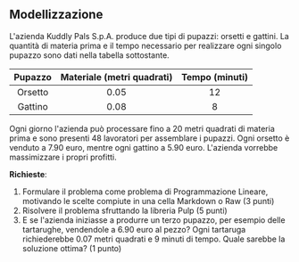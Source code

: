 ## Modellizzazione ##

L'azienda Kuddly Pals S.p.A. produce due tipi di pupazzi: orsetti e gattini. La quantità di materia prima e il tempo necessario per realizzare ogni singolo pupazzo sono dati nella tabella sottostante.

| Pupazzo | Materiale (metri quadrati) | Tempo (minuti) |
|:-------:|:--------------:|:--------------:|
| Orsetto |      0.05      |       12       |
| Gattino |      0.08      |        8       |

Ogni giorno l'azienda può processare fino a 20 metri quadrati di materia prima e sono presenti 48 lavoratori per assemblare i pupazzi. Ogni orsetto è venduto a 7.90 euro, mentre ogni gattino a 5.90 euro.
L'azienda vorrebbe massimizzare i propri profitti.

__Richieste__:
1. Formulare il problema come problema di Programmazione Lineare, motivando le scelte compiute in una cella Markdown o Raw (3 punti)
2. Risolvere il problema sfruttando la libreria Pulp (5 punti)
3. E se l'azienda iniziasse a produrre un terzo pupazzo, per esempio delle tartarughe, vendendole a 6.90 euro al pezzo? Ogni tartaruga richiederebbe 0.07 metri quadrati e 9 minuti di tempo. Quale sarebbe la soluzione ottima? (1 punto)
